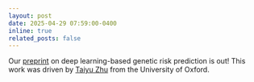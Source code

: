 ```yaml
---
layout: post
date: 2025-04-29 07:59:00-0400
inline: true
related_posts: false
---
```


Our [preprint](https://www.medrxiv.org/content/10.1101/2025.04.28.25326564v1) on deep learning-based genetic risk prediction is out! This work was driven by [Taiyu Zhu](https://www.rdm.ox.ac.uk/people/taiyu-zhu) from the University of Oxford.
